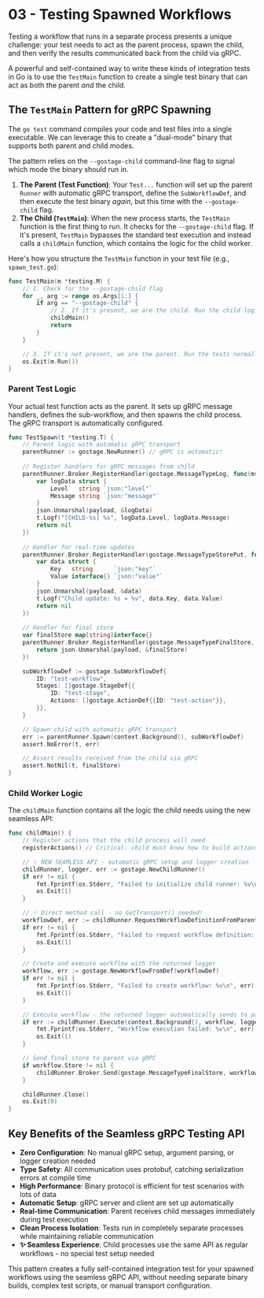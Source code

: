 # 03 - Testing Spawned Workflows

Testing a workflow that runs in a separate process presents a unique challenge: your test needs to act as the parent process, spawn the child, and then verify the results communicated back from the child via gRPC.

A powerful and self-contained way to write these kinds of integration tests in Go is to use the `TestMain` function to create a single test binary that can act as both the parent *and* the child.

## The `TestMain` Pattern for gRPC Spawning

The `go test` command compiles your code and test files into a single executable. We can leverage this to create a "dual-mode" binary that supports both parent and child modes.

The pattern relies on the `--gostage-child` command-line flag to signal which mode the binary should run in.

1.  **The Parent (Test Function)**: Your `Test...` function will set up the parent `Runner` with automatic gRPC transport, define the `SubWorkflowDef`, and then execute the test binary *again*, but this time with the `--gostage-child` flag.
2.  **The Child (`TestMain`)**: When the new process starts, the `TestMain` function is the first thing to run. It checks for the `--gostage-child` flag. If it's present, `TestMain` bypasses the standard test execution and instead calls a `childMain` function, which contains the logic for the child worker.

Here's how you structure the `TestMain` function in your test file (e.g., `spawn_test.go`):

```go
func TestMain(m *testing.M) {
	// 1. Check for the --gostage-child flag
	for _, arg := range os.Args[1:] {
		if arg == "--gostage-child" {
			// 2. If it's present, we are the child. Run the child logic and exit.
			childMain()
			return
		}
	}

	// 3. If it's not present, we are the parent. Run the tests normally.
	os.Exit(m.Run())
}
```

### Parent Test Logic

Your actual test function acts as the parent. It sets up gRPC message handlers, defines the sub-workflow, and then spawns the child process. The gRPC transport is automatically configured.

```go
func TestSpawn(t *testing.T) {
    // Parent logic with automatic gRPC transport
    parentRunner := gostage.NewRunner() // gRPC is automatic!
    
    // Register handlers for gRPC messages from child
    parentRunner.Broker.RegisterHandler(gostage.MessageTypeLog, func(msgType gostage.MessageType, payload json.RawMessage) error {
        var logData struct {
            Level   string `json:"level"`
            Message string `json:"message"`
        }
        json.Unmarshal(payload, &logData)
        t.Logf("[CHILD-%s] %s", logData.Level, logData.Message)
        return nil
    })
    
    // Handler for real-time updates
    parentRunner.Broker.RegisterHandler(gostage.MessageTypeStorePut, func(msgType gostage.MessageType, payload json.RawMessage) error {
        var data struct {
            Key   string      `json:"key"`
            Value interface{} `json:"value"`
        }
        json.Unmarshal(payload, &data)
        t.Logf("Child update: %s = %v", data.Key, data.Value)
        return nil
    })
    
    // Handler for final store
    var finalStore map[string]interface{}
    parentRunner.Broker.RegisterHandler(gostage.MessageTypeFinalStore, func(msgType gostage.MessageType, payload json.RawMessage) error {
        return json.Unmarshal(payload, &finalStore)
    })

    subWorkflowDef := gostage.SubWorkflowDef{
        ID: "test-workflow",
        Stages: []gostage.StageDef{{
            ID: "test-stage",
            Actions: []gostage.ActionDef{{ID: "test-action"}},
        }},
    }

    // Spawn child with automatic gRPC transport
    err := parentRunner.Spawn(context.Background(), subWorkflowDef)
    assert.NoError(t, err)

    // Assert results received from the child via gRPC
    assert.NotNil(t, finalStore)
}
```

### Child Worker Logic

The `childMain` function contains all the logic the child needs using the new seamless API:

```go
func childMain() {
    // Register actions that the child process will need
    registerActions() // Critical: child must know how to build actions.

    // ✨ NEW SEAMLESS API - automatic gRPC setup and logger creation
    childRunner, logger, err := gostage.NewChildRunner()
    if err != nil {
        fmt.Fprintf(os.Stderr, "Failed to initialize child runner: %v\n", err)
        os.Exit(1)
    }

    // ✨ Direct method call - no GetTransport() needed!
    workflowDef, err := childRunner.RequestWorkflowDefinitionFromParent(context.Background())
    if err != nil {
        fmt.Fprintf(os.Stderr, "Failed to request workflow definition: %v\n", err)
        os.Exit(1)
    }

    // Create and execute workflow with the returned logger
    workflow, err := gostage.NewWorkflowFromDef(workflowDef)
    if err != nil {
        fmt.Fprintf(os.Stderr, "Failed to create workflow: %v\n", err)
        os.Exit(1)
    }

    // Execute workflow - the returned logger automatically sends to parent via gRPC
    if err := childRunner.Execute(context.Background(), workflow, logger); err != nil {
        fmt.Fprintf(os.Stderr, "Workflow execution failed: %v\n", err)
        os.Exit(1)
    }

    // Send final store to parent via gRPC
    if workflow.Store != nil {
        childRunner.Broker.Send(gostage.MessageTypeFinalStore, workflow.Store.ExportAll())
    }

    childRunner.Close()
    os.Exit(0)
}
```

## Key Benefits of the Seamless gRPC Testing API

- **Zero Configuration**: No manual gRPC setup, argument parsing, or logger creation needed
- **Type Safety**: All communication uses protobuf, catching serialization errors at compile time
- **High Performance**: Binary protocol is efficient for test scenarios with lots of data
- **Automatic Setup**: gRPC server and client are set up automatically
- **Real-time Communication**: Parent receives child messages immediately during test execution
- **Clean Process Isolation**: Tests run in completely separate processes while maintaining reliable communication
- **✨ Seamless Experience**: Child processes use the same API as regular workflows - no special test setup needed

This pattern creates a fully self-contained integration test for your spawned workflows using the seamless gRPC API, without needing separate binary builds, complex test scripts, or manual transport configuration. 